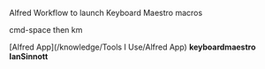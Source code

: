 Alfred Workflow to launch Keyboard Maestro macros

cmd-space then km

[Alfred App](/knowledge/Tools I Use/Alfred App) **keyboardmaestro** **IanSinnott**
